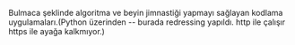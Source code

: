 Bulmaca şeklinde algoritma ve beyin jimnastiği yapmayı sağlayan kodlama uygulamaları.(Python üzerinden -- burada redressing yapıldı. http ile çalışır https ile ayağa kalkmıyor.)
